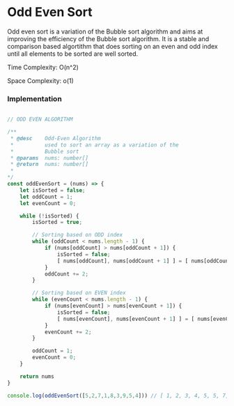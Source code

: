 # Odd Even Sort

Odd even sort is a variation of the Bubble sort algorithm and aims at improving the efficiency of the Bubble sort algorithm. It is a stable and comparison based algortithm that does sorting on an even and odd index until all elements to be sorted are well sorted.

Time Complexity: O(n^2)

Space Complexity: o(1)

### Implementation 
```js

// ODD EVEN ALGORITHM

/**
 * @desc    Odd-Even Algorithm
 *          used to sort an array as a variation of the
 *          Bubble sort
 * @params  nums: number[]
 * @return  nums: number[]
 * 
*/
const oddEvenSort = (nums) => {
    let isSorted = false;
    let oddCount = 1;
    let evenCount = 0;

    while (!isSorted) {
        isSorted = true;

        // Sorting based on ODD index
        while (oddCount < nums.length - 1) {
            if (nums[oddCount] > nums[oddCount + 1]) {
                isSorted = false;
                [ nums[oddCount], nums[oddCount + 1] ] = [ nums[oddCount + 1], nums[oddCount] ]
            }
            oddCount += 2;
        }

        // Sorting based on EVEN index
        while (evenCount < nums.length - 1) {
            if (nums[evenCount] > nums[evenCount + 1]) {
                isSorted = false;
                [ nums[evenCount], nums[evenCount + 1] ] = [ nums[evenCount + 1], nums[evenCount] ]
            }
            evenCount += 2;
        }

        oddCount = 1;
        evenCount = 0;
    }

    return nums
}

console.log(oddEvenSort([5,2,7,1,8,3,9,5,4])) // [ 1, 2, 3, 4, 5, 5, 7, 8, 9 ]

```